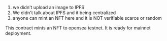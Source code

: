 1. we didn't upload an image to IPFS
2. We didn't talk about IPFS and it being centralized
3. anyone can mint an NFT here and it is NOT verifiable scarce or random

This contract mints an NFT to opensea testnet. It is ready for mainnet deployment. 
